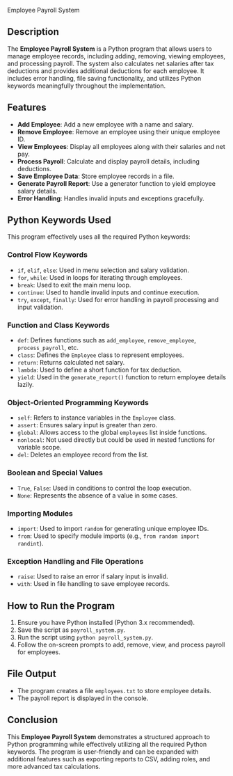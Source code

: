 Employee Payroll System

## Description
The **Employee Payroll System** is a Python program that allows users to manage employee records, including adding, removing, viewing employees, and processing payroll. The system also calculates net salaries after tax deductions and provides additional deductions for each employee. It includes error handling, file saving functionality, and utilizes Python keywords meaningfully throughout the implementation.

## Features
- **Add Employee**: Add a new employee with a name and salary.
- **Remove Employee**: Remove an employee using their unique employee ID.
- **View Employees**: Display all employees along with their salaries and net pay.
- **Process Payroll**: Calculate and display payroll details, including deductions.
- **Save Employee Data**: Store employee records in a file.
- **Generate Payroll Report**: Use a generator function to yield employee salary details.
- **Error Handling**: Handles invalid inputs and exceptions gracefully.

## Python Keywords Used
This program effectively uses all the required Python keywords:

### Control Flow Keywords
- `if`, `elif`, `else`: Used in menu selection and salary validation.
- `for`, `while`: Used in loops for iterating through employees.
- `break`: Used to exit the main menu loop.
- `continue`: Used to handle invalid inputs and continue execution.
- `try`, `except`, `finally`: Used for error handling in payroll processing and input validation.

### Function and Class Keywords
- `def`: Defines functions such as `add_employee`, `remove_employee`, `process_payroll`, etc.
- `class`: Defines the `Employee` class to represent employees.
- `return`: Returns calculated net salary.
- `lambda`: Used to define a short function for tax deduction.
- `yield`: Used in the `generate_report()` function to return employee details lazily.

### Object-Oriented Programming Keywords
- `self`: Refers to instance variables in the `Employee` class.
- `assert`: Ensures salary input is greater than zero.
- `global`: Allows access to the global `employees` list inside functions.
- `nonlocal`: Not used directly but could be used in nested functions for variable scope.
- `del`: Deletes an employee record from the list.

### Boolean and Special Values
- `True`, `False`: Used in conditions to control the loop execution.
- `None`: Represents the absence of a value in some cases.

### Importing Modules
- `import`: Used to import `random` for generating unique employee IDs.
- `from`: Used to specify module imports (e.g., `from random import randint`).

### Exception Handling and File Operations
- `raise`: Used to raise an error if salary input is invalid.
- `with`: Used in file handling to save employee records.

## How to Run the Program
1. Ensure you have Python installed (Python 3.x recommended).
2. Save the script as `payroll_system.py`.
3. Run the script using `python payroll_system.py`.
4. Follow the on-screen prompts to add, remove, view, and process payroll for employees.

## File Output
- The program creates a file `employees.txt` to store employee details.
- The payroll report is displayed in the console.

## Conclusion
This **Employee Payroll System** demonstrates a structured approach to Python programming while effectively utilizing all the required Python keywords. The program is user-friendly and can be expanded with additional features such as exporting reports to CSV, adding roles, and more advanced tax calculations.

